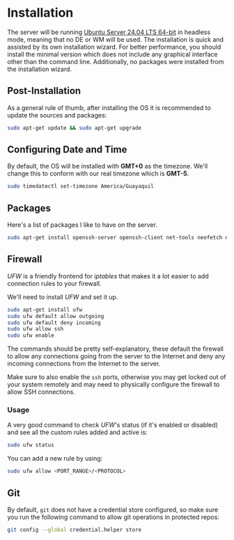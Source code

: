 # Installation

The server will be running [Ubuntu Server 24.04 LTS 64-bit](https://ubuntu.com/download/server) in headless mode, meaning that no DE or WM will be used. The installation is quick and assisted by its own installation wizard. For better performance, you should install the minimal version which does not include any graphical interface other than the command line. Additionally, no packages were installed from the installation wizard.

## Post-Installation

As a general rule of thumb, after installing the OS it is recommended to update the sources and packages:

```bash
sudo apt-get update && sudo apt-get upgrade
```

## Configuring Date and Time

By default, the OS will be installed with **GMT+0** as the timezone. We'll change this to conform with our real timezone which is **GMT-5**.

```bash
sudo timedatectl set-timezone America/Guayaquil
```

## Packages

Here's a list of packages I like to have on the server.

```bash
sudo apt-get install openssh-server openssh-client net-tools neofetch nload progress nano iputils-ping htop git
```

## Firewall

*UFW* is a friendly frontend for *iptables* that makes it a lot easier to add connection rules to your firewall.

We'll need to install *UFW* and set it up.

```bash
sudo apt-get install ufw
sudo ufw default allow outgoing
sudo ufw default deny incoming
sudo ufw allow ssh
sudo ufw enable
```

The commands should be pretty self-explanatory, these default the firewall to allow any connections going from the server to the Internet and deny any incoming connections from the Internet to the server.

Make sure to also enable the `ssh` ports, otherwise you may get locked out of your system remotely and may need to physically configure the firewall to allow SSH connections.

### Usage

A very good command to check *UFW*'s status (if it's enabled or disabled) and see all the custom rules added and active is:

```bash
sudo ufw status
```

You can add a new rule by using:

```bash
sudo ufw allow <PORT_RANGE>/<PROTOCOL>
```

## Git

By default, `git` does not have a credential store configured, so make sure you run the following command to allow git operations in protected repos:

```bash
git config --global credential.helper store
```
